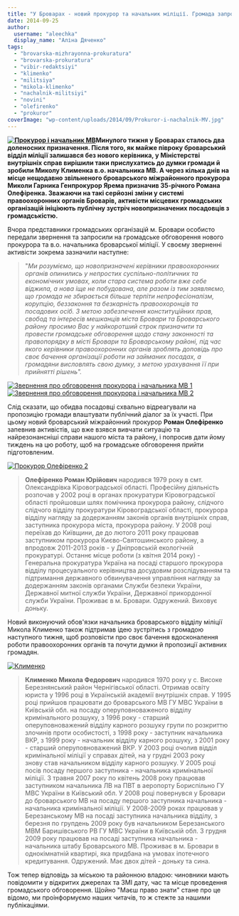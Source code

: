 ```yaml
---
title: "У Броварах - новий прокурор та начальник міліції. Громада запрошує їх на діалог"
date: 2014-09-25
author: 
  username: "aleechka"
  display_name: "Аліна Дяченко"
tags: 
  - "brovarska-mizhrayonna-prokuratura"
  - "brovarska-prokuratura"
  - "vibir-redaktsiyi"
  - "klimenko"
  - "militsiya"
  - "mikola-klimenko"
  - "nachalnik-militsiyi"
  - "novini"
  - "olefirenko"
  - "prokuror"
coverImage: "wp-content/uploads/2014/09/Prokuror-i-nachalnik-MV.jpg"
---
```


**[![Прокурор і начальник МВ](https://mpz.brovary.org/wp-content/uploads/2014/09/Prokuror-i-nachalnik-MV.jpg)](https://mpz.brovary.org/wp-content/uploads/2014/09/Prokuror-i-nachalnik-MV.jpg)Минулого тижня у Броварах сталось два доленосних призначення. Після того, як майже півроку броварський відділ міліції залишався без нового керівника, у Міністерстві внутрішніх справ вирішили таки прислухатись до думки громади й зробили Миколу Клименка в.о. начальника МВ. А через кілька днів на місце нещодавно звільненого броварського міжрайонного прокурора Миколи Гарника Генпрокурор Ярема призначив 35-річного Романа Олефіренка. Зважаючи на такі серйозні зміни у системі правоохоронних органів Броварів, активісти місцевих громадських організацій ініціюють публічну зустріч новопризначених посадовців з громадськістю.** 

Вчора представники громадських організацій м. Бровари особисто передали звернення та запросили на громадське обговорення нового прокурора та в.о. начальника броварської міліції. У своєму зверненні активісти зокрема зазначили наступне:

> "_Ми розуміємо, що новопризначені керівники правоохоронних органів опинились у непростих суспільно-політичних та економічних умовах, коли стара система роботи вже себе віджила, а нова іще не побудована, але разом із тим заявляємо, що громада не збирається більше терпіти непрофесіоналізм, корупцію, беззаконня та безкарність правоохоронців та посадових осіб. З метою забезпечення конституційних прав, свобод та інтересів мешканців міста Бровари та Броварського району просимо Вас у найкоротший строк призначити та провести громадське обговорення щодо стану законності та правопорядку в місті Бровари та Броварському районі, під час якого керівники правоохоронних органів зроблять доповідь про своє бачення організації роботи на займаних посадах, а громадяни висловлять свою думку, з метою урахування її при прийнятті рішень"._

[![Звернення про обговорення прокурора і начальника МВ 1](https://mpz.brovary.org/wp-content/uploads/2014/09/Zvernennya-pro-obgovorennya-prokurora-i-nachalnika-MV-1.jpg)](https://mpz.brovary.org/wp-content/uploads/2014/09/Zvernennya-pro-obgovorennya-prokurora-i-nachalnika-MV-1.jpg)[![Звернення про обговорення прокурора і начальника МВ 2](https://mpz.brovary.org/wp-content/uploads/2014/09/Zvernennya-pro-obgovorennya-prokurora-i-nachalnika-MV-2.jpg)](https://mpz.brovary.org/wp-content/uploads/2014/09/Zvernennya-pro-obgovorennya-prokurora-i-nachalnika-MV-2.jpg)

Слід сказати, що обидва посадовці схвально відреагували на пропозицію громади влаштувати публічний діалог за їх участі. При цьому новий броварський міжрайонний прокурор **Роман Олефіренко** запевнив активістів, що вже взявся вивчати ситуацію та найрезонансніші справи нашого міста та району, і попросив дати йому тиждень на цю роботу, щоб на громадське обговорення прийти підготовленим.

[![Прокурор Олефіренко 2](https://mpz.brovary.org/wp-content/uploads/2014/09/Prokuror-Olefirenko-2.jpg)](https://mpz.brovary.org/wp-content/uploads/2014/09/Prokuror-Olefirenko-2.jpg)

> **Олефіренко Роман Юрійович** народився 1979 року в смт. Олександрівка Кіровоградської області. Професійну діяльність розпочав у 2002 році в органах прокуратури Кіровоградської області пройшовши шлях помічника прокурора району, слідчого слідчого відділу прокуратури Кіровоградської області, прокурора відділу нагляду за додержанням законів органів внутрішніх справ, заступника прокурора міста, прокурора району. У 2008 році переїхав до Київщини, де до лютого 2011 року працював заступником прокурора Києво-Святошинського району, а впродовж 2011-2013 років - у Дніпровській екологічній прокуратурі. Останнє місце роботи (з квітня 2014 року) - Генеральна прокуратура Україна на посаді старшого прокурора відділу процесуального керівництва досудовим розслідуванням та підтримання державного обвинувачення управління нагляду за додержанням законів органами Служби безпеки України, Державної митної служби України, Державної прикордонної служби України. Проживає в м. Бровари. Одружений. Виховує доньку.

Новий виконуючий обов'язки начальника броварського відділу міліції Микола Клименко також підтримав ідею зустрітись з громадою наступного тижня, щоб розповісти про своє бачення вдосконалення роботи правоохоронних органів та почути думки й пропозиції активних громадян.

[![Клименко](https://mpz.brovary.org/wp-content/uploads/2014/09/Klimenko.jpg)](https://mpz.brovary.org/wp-content/uploads/2014/09/Klimenko.jpg)

> **Клименко Микола Федорович** народився 1970 року у с. Високе Березнянський район Чернігівської області. Отримав освіту юриста у 1996 році в Українській академії внутрішніх справ. У 1995 році прийшов працювати до броварського МВ ГУ МВС України в Київській обл. на посаду оперуповноваженого відділу кримінального розшуку, з 1996 року - старший оперуповноважений відділу карного розшуку групи по розкриттю злочинів проти особистості, з 1998 року - заступник начальника ВКР, з 1999 року - начальник відділу карного розшуку, з 2001 року - старший оперуповноважений ВКР. У 2003 році очолив відділ кримінальної міліції у справах дітей, на у грудні 2003 року знову став начальником відділу карного розшуку. У 2005 році посів посаду першого заступника - начальника кримінальної міліції. З травня 2007 року по квітень 2008 року працював заступником начальника ЛВ на ПВТ в аеропорту Бориспільно ГУ МВС України в Київський обл. У 2008 році повернувся у Бровари до броварського МВ на посаду першого заступника начальника - начальника кримінальної міліції. У 2008-2009 роках працював у Березанському МВ на посаді заступника начальника відділу, з березня по групдень 2009 року був начальником Березанського МВМ Баришівського РВ ГУ МВС України в Київській обл. З грудня 2009 року працював на посаді заступника начальника - начальника штабу Броварського МВ. Проживає в м. Бровари в однокімнатній квартирі, яка придбана на умовах іпотечного кредитування. Одружений. Має двох дітей - доньку та сина.

Тож тепер відповідь за міською та районною владою: чиновники мають повідомити у відкритих джерелах та ЗМІ дату, час та місце проведення громадського обговорення. Щойно "Маєш право знати" стане про це відомо, ми проінформуємо наших читачів, то ж стежте за нашими публікаціями.
